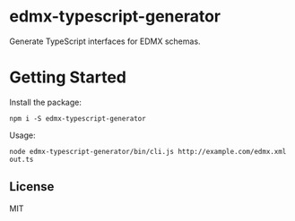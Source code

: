 # edmx-typescript-generator

Generate TypeScript interfaces for EDMX schemas.

# Getting Started

Install the package:

```
npm i -S edmx-typescript-generator
```

Usage:

```
node edmx-typescript-generator/bin/cli.js http://example.com/edmx.xml out.ts
```

## License
MIT

